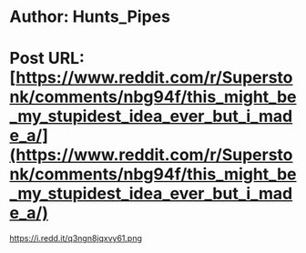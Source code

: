# Author: Hunts_Pipes
# Post URL: [https://www.reddit.com/r/Superstonk/comments/nbg94f/this_might_be_my_stupidest_idea_ever_but_i_made_a/](https://www.reddit.com/r/Superstonk/comments/nbg94f/this_might_be_my_stupidest_idea_ever_but_i_made_a/)


https://i.redd.it/q3ngn8jqxvy61.png